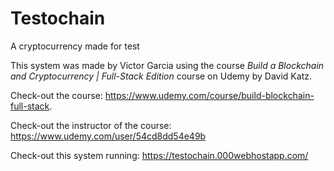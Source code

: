 # Testochain
A cryptocurrency made for test

This system was made by Victor Garcia using the course *Build a Blockchain and Cryptocurrency | Full-Stack Edition* course on Udemy by David Katz.

Check-out the course: https://www.udemy.com/course/build-blockchain-full-stack.

Check-out the instructor of the course: https://www.udemy.com/user/54cd8dd54e49b

Check-out this system running: https://testochain.000webhostapp.com/
